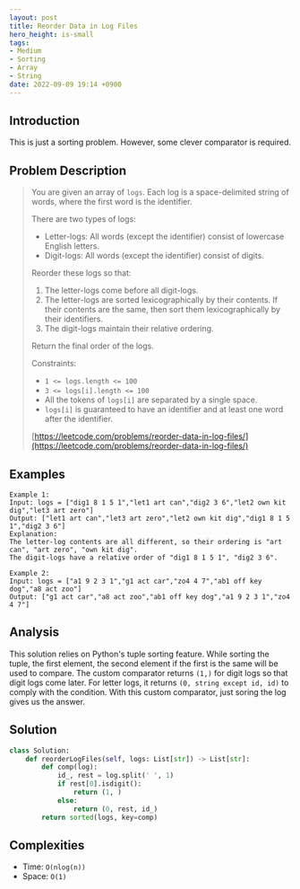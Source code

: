 ```yaml
---
layout: post
title: Reorder Data in Log Files
hero_height: is-small
tags:
- Medium
- Sorting
- Array
- String
date: 2022-09-09 19:14 +0900
---
```

## Introduction
This is just a sorting problem.
However, some clever comparator is required.

## Problem Description
> You are given an array of `logs`.
> Each log is a space-delimited string of words, where the first word is the identifier.
>
> There are two types of logs:
> - Letter-logs: All words (except the identifier) consist of lowercase English letters.
> - Digit-logs: All words (except the identifier) consist of digits.
>
> Reorder these logs so that:
> 1. The letter-logs come before all digit-logs.
> 2. The letter-logs are sorted lexicographically by their contents.
>    If their contents are the same, then sort them lexicographically by their identifiers.
> 3. The digit-logs maintain their relative ordering.
>
> Return the final order of the logs.
>
> Constraints:
> - `1 <= logs.length <= 100`
> - `3 <= logs[i].length <= 100`
> - All the tokens of `logs[i]` are separated by a single space.
> - `logs[i]` is guaranteed to have an identifier and at least one word after the identifier.
>
> [https://leetcode.com/problems/reorder-data-in-log-files/](https://leetcode.com/problems/reorder-data-in-log-files/)

## Examples
```
Example 1:
Input: logs = ["dig1 8 1 5 1","let1 art can","dig2 3 6","let2 own kit dig","let3 art zero"]
Output: ["let1 art can","let3 art zero","let2 own kit dig","dig1 8 1 5 1","dig2 3 6"]
Explanation:
The letter-log contents are all different, so their ordering is "art can", "art zero", "own kit dig".
The digit-logs have a relative order of "dig1 8 1 5 1", "dig2 3 6".
```

```
Example 2:
Input: logs = ["a1 9 2 3 1","g1 act car","zo4 4 7","ab1 off key dog","a8 act zoo"]
Output: ["g1 act car","a8 act zoo","ab1 off key dog","a1 9 2 3 1","zo4 4 7"]
```

## Analysis
This solution relies on Python's tuple sorting feature.
While sorting the tuple, the first element, the second element if the first is the same
will be used to compare.
The custom comparator returns `(1,)` for digit logs so that digit logs come later.
For letter logs, it returns `(0, string except id, id)` to comply with the condition.
With this custom comparator, just soring the log gives us the answer.

## Solution
```python
class Solution:
    def reorderLogFiles(self, logs: List[str]) -> List[str]:
        def comp(log):
            id_, rest = log.split(' ', 1)
            if rest[0].isdigit():
                return (1, )
            else:
                return (0, rest, id_)
        return sorted(logs, key=comp)
```

## Complexities
- Time: `O(nlog(n))`
- Space: `O(1)`

